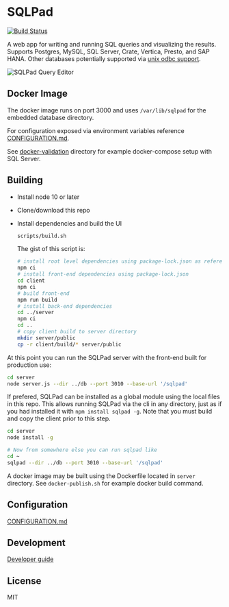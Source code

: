 # SQLPad

[![Build Status](https://travis-ci.org/rickbergfalk/sqlpad.svg?branch=master)](https://travis-ci.org/rickbergfalk/sqlpad)

A web app for writing and running SQL queries and visualizing the results. Supports Postgres, MySQL, SQL Server, Crate, Vertica, Presto, and SAP HANA. Other databases potentially supported via [unix odbc support](https://github.com/rickbergfalk/sqlpad/wiki/ODBC).

![SQLPad Query Editor](https://rickbergfalk.github.io/sqlpad/images/screenshots/v3-beta.png)

## Docker Image

The docker image runs on port 3000 and uses `/var/lib/sqlpad` for the embedded database directory.

For configuration exposed via environment variables reference [CONFIGURATION.md](https://github.com/rickbergfalk/sqlpad/blob/master/CONFIGURATION.md).

See [docker-validation](https://github.com/rickbergfalk/sqlpad/tree/master/docker-validation) directory for example docker-compose setup with SQL Server.

## Building

- Install node 10 or later
- Clone/download this repo
- Install dependencies and build the UI

  ```sh
  scripts/build.sh
  ```

  The gist of this script is:

  ```sh
  # install root level dependencies using package-lock.json as reference
  npm ci
  # install front-end dependencies using package-lock.json
  cd client
  npm ci
  # build front-end
  npm run build
  # install back-end dependencies
  cd ../server
  npm ci
  cd ..
  # copy client build to server directory
  mkdir server/public
  cp -r client/build/* server/public
  ```

At this point you can run the SQLPad server with the front-end built for production use:

```sh
cd server
node server.js --dir ../db --port 3010 --base-url '/sqlpad'
```

If prefered, SQLPad can be installed as a global module using the local files in this repo. This allows running SQLPad via the cli in any directory, just as if you had installed it with `npm install sqlpad -g`. Note that you must build and copy the client prior to this step.

```sh
cd server
node install -g

# Now from somewhere else you can run sqlpad like
cd ~
sqlpad --dir ../db --port 3010 --base-url '/sqlpad'
```

A docker image may be built using the Dockerfile located in `server` directory. See `docker-publish.sh` for example docker build command.

## Configuration

[CONFIGURATION.md](CONFIGURATION.md)

## Development

[Developer guide](DEVELOPER-GUIDE.md)

## License

MIT
